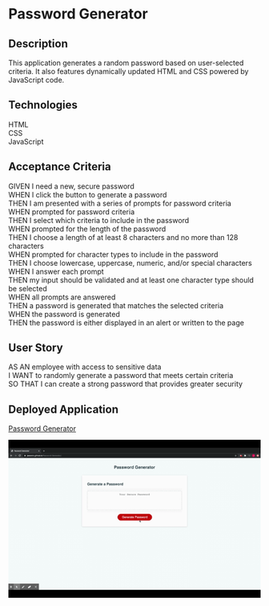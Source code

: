# Password Generator


## Description
This application generates a random password based on user-selected criteria. It also features dynamically updated HTML and CSS powered by JavaScript code.


## Technologies
HTML<br>
CSS<br>
JavaScript<br>


## Acceptance Criteria

GIVEN I need a new, secure password<br>
WHEN I click the button to generate a password<br>
THEN I am presented with a series of prompts for password criteria<br>
WHEN prompted for password criteria<br>
THEN I select which criteria to include in the password<br>
WHEN prompted for the length of the password<br>
THEN I choose a length of at least 8 characters and no more than 128 characters<br>
WHEN prompted for character types to include in the password<br>
THEN I choose lowercase, uppercase, numeric, and/or special characters<br>
WHEN I answer each prompt<br>
THEN my input should be validated and at least one character type should be selected<br>
WHEN all prompts are answered<br>
THEN a password is generated that matches the selected criteria<br>
WHEN the password is generated<br>
THEN the password is either displayed in an alert or written to the page


## User Story
AS AN employee with access to sensitive data<br>
I WANT to randomly generate a password that meets certain criteria<br>
SO THAT I can create a strong password that provides greater security


## Deployed Application

[Password Generator](https://jaesenix.github.io/Password-Generator/)

![](./PasswordGenerator.gif)